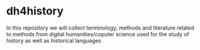 # dh4history

In this repository we will collect terminology, methods and literature related to methods from digital humanities/coputer science  used for the study of history as well as historical languages
